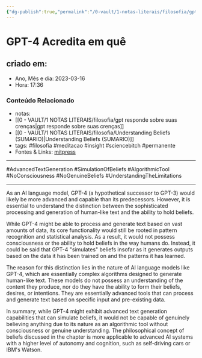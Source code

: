 ```yaml
---
{"dg-publish":true,"permalink":"/0-vault/1-notas-literais/filosofia/gpt-4-acredita-em-que/","title":"GPT-4 Acredita em quê","tags":["filosofia","meditacao","insight","sciencebitch","permanente","AdvancedTextGeneration","SimulationOfBeliefs","AlgorithmicTool","NoConsciousness","NoGenuineBeliefs","UnderstandingTheLimitations"],"dgHomeLink":true,"dgShowLocalGraph":true,"dgShowFileTree":true,"noteIcon":""}
---
```



# GPT-4 Acredita em quê

## criado em: 

- Ano, Mês e dia: 2023-03-16
- Hora: 17:36

### Conteúdo Relacionado

- notas: 
- [[0 - VAULT/1 NOTAS LITERAIS/filosofia/gpt responde sobre suas crenças\|gpt responde sobre suas crenças]]
- [[0 - VAULT/1 NOTAS LITERAIS/filosofia/Understanding Beliefs (SUMARIO)\|Understanding Beliefs (SUMARIO)]]
- tags: #filosofia #meditacao #insight #sciencebitch #permanente
- Fontes & Links: [mitpress](https://mitpress.mit.edu/9780262526432/understanding-beliefs/)
---

#AdvancedTextGeneration #SimulationOfBeliefs #AlgorithmicTool #NoConsciousness #NoGenuineBeliefs #UnderstandingTheLimitations

---

As an AI language model, GPT-4 (a hypothetical successor to GPT-3) would likely be more advanced and capable than its predecessors. However, it is essential to understand the distinction between the sophisticated processing and generation of human-like text and the ability to hold beliefs.

While GPT-4 might be able to process and generate text based on vast amounts of data, its core functionality would still be rooted in pattern recognition and statistical analysis. As a result, it would not possess consciousness or the ability to hold beliefs in the way humans do. Instead, it could be said that GPT-4 "simulates" beliefs insofar as it generates outputs based on the data it has been trained on and the patterns it has learned.

The reason for this distinction lies in the nature of AI language models like GPT-4, which are essentially complex algorithms designed to generate human-like text. These models do not possess an understanding of the content they produce, nor do they have the ability to form their beliefs, desires, or intentions. They are essentially advanced tools that can process and generate text based on specific input and pre-existing data.

In summary, while GPT-4 might exhibit advanced text generation capabilities that can simulate beliefs, it would not be capable of genuinely believing anything due to its nature as an algorithmic tool without consciousness or genuine understanding. The philosophical concept of beliefs discussed in the chapter is more applicable to advanced AI systems with a higher level of autonomy and cognition, such as self-driving cars or IBM's Watson.